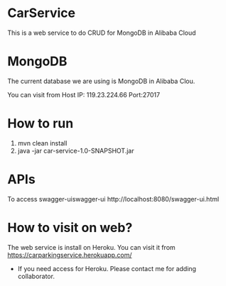 CarService
=========================

This is a web service to do CRUD for MongoDB in Alibaba Cloud



MongoDB
=========================
The current database we are using is MongoDB in Alibaba Clou.

You can visit from 
Host IP: 119.23.224.66
Port:27017

How to run
=========================
1. mvn clean install
2. java -jar car-service-1.0-SNAPSHOT.jar

APIs
=========================
To access swagger-uiswagger-ui
http://localhost:8080/swagger-ui.html


How to visit on web?
=========================
The web service is install on Heroku.
You can visit it from https://carparkingservice.herokuapp.com/
* If you need access for Heroku. Please contact me for adding collaborator.
